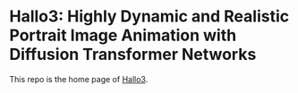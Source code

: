 # Hallo3: Highly Dynamic and Realistic Portrait Image Animation with Diffusion Transformer Networks

This repo is the home page of [Hallo3](https://github.com/fudan-generative-vision/hallo3).
